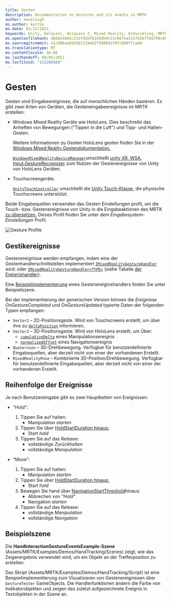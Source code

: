 ```yaml
---
title: Gesten
description: Docummentation on Gestures and its events in MRTK
author: keveleigh
ms.author: kurtie
ms.date: 01/12/2021
keywords: Unity, HoloLens, HoloLens 2, Mixed Reality, Entwicklung, MRTK, Gesten,
ms.openlocfilehash: db6be5845c11efd5bfb199db9c53c867ea315f65bff0a799cd6bf63b9c50a3d1
ms.sourcegitcommit: a1c086aa83d381129e62f9d8942f0fc889ffcab0
ms.translationtype: MT
ms.contentlocale: de-DE
ms.lasthandoff: 08/05/2021
ms.locfileid: "115209164"
---
```

# <a name="gestures"></a>Gesten

Gesten sind Eingabeereignisse, die auf menschlichen Händen basieren. Es gibt zwei Arten von Geräten, die Gesteneingabeereignisse im MRTK erstellen:

- Windows Mixed Reality Geräte wie HoloLens. Dies beschreibt das Anheften von Bewegungen ("Tippen in die Luft") und Tipp- und Halten-Gesten.

  Weitere Informationen zu Gesten HoloLens gesten finden Sie in der [Windows Mixed Reality Gestendokumentation.](/windows/mixed-reality/gestures)

  [`WindowsMixedRealityDeviceManager`](xref:Microsoft.MixedReality.Toolkit.WindowsMixedReality.Input.WindowsMixedRealityDeviceManager)umschließt [unity XR. WSA. Input.GestureRecognizer](https://docs.unity3d.com/ScriptReference/XR.WSA.Input.GestureRecognizer.html) zum Nutzen der Gestenereignisse von Unity von HoloLens Geräten.

- Touchscreengeräte.

  [`UnityTouchController`](xref:Microsoft.MixedReality.Toolkit.Input.UnityInput) umschließt die [Unity Touch-Klasse,](https://docs.unity3d.com/ScriptReference/Touch.html) die physische Touchscreens unterstützt.

Beide Eingabequellen verwenden  das Gesten Einstellungen profil, um die Touch- bzw. Gestenereignisse von Unity in die Eingabeaktionen des MRTK [zu übersetzen.](input-actions.md) Dieses Profil finden Sie unter _dem Eingabesystem-Einstellungen_ Profil.

<img src="../images/input/GestureProfile.png" alt="Gesture Profile" style="max-width:100%;">

## <a name="gesture-events"></a>Gestikereignisse

Gestenereignisse werden empfangen, indem eine der Gestenhandlerschnittstellen implementiert [`IMixedRealityGestureHandler`](xref:Microsoft.MixedReality.Toolkit.Input.IMixedRealityGestureHandler) wird: oder [`IMixedRealityGestureHandler<TYPE>`](xref:Microsoft.MixedReality.Toolkit.Input.IMixedRealityGestureHandler`1) (siehe Tabelle [der Ereignishandler](input-events.md)).

Eine [Beispielimplementierung](#example-scene) eines Gestenereignishandlers finden Sie unter Beispielszene.

Bei der Implementierung der generischen Version können die *Ereignisse OnGestureCompleted* und *OnGestureUpdated* typierte Daten der folgenden Typen empfangen:

- `Vector2` – 2D-Positionsgeste. Wird von Touchscreens erstellt, um über ihre zu [`deltaPosition`](https://docs.unity3d.com/ScriptReference/Touch-deltaPosition.html) informieren.
- `Vector3` – 3D-Positionsgeste. Wird von HoloLens erstellt, um Über:
  - [`cumulativeDelta`](https://docs.unity3d.com/ScriptReference/XR.WSA.Input.ManipulationUpdatedEventArgs-cumulativeDelta.html) eines Manipulationsereignis
  - [`normalizedOffset`](https://docs.unity3d.com/ScriptReference/XR.WSA.Input.NavigationUpdatedEventArgs-normalizedOffset.html) eines Navigationsereignis
- `Quaternion` – 3D-Drehbewegung. Verfügbar für benutzerdefinierte Eingabequellen, aber derzeit nicht von einer der vorhandenen Erstellt.
- `MixedRealityPose` – Kombinierte 3D-Position/Drehbewegung. Verfügbar für benutzerdefinierte Eingabequellen, aber derzeit nicht von einer der vorhandenen Erstellt.

## <a name="order-of-events"></a>Reihenfolge der Ereignisse

Je nach Benutzereingabe gibt es zwei Hauptketten von Ereignissen:

- "Hold":
    1. Tippen Sie auf halten:
        - Manipulation _starten_
    1. Tippen Sie über [HoldStartDuration hinaus:](xref:Microsoft.MixedReality.Toolkit.Input.MixedRealityInputSimulationProfile.HoldStartDuration)
        - Start _hold_
    1. Tippen Sie auf das Release:
        - vollständige _Zurückhalten_
        - vollständige _Manipulation_

- "Move":
    1. Tippen Sie auf halten:
        - Manipulation _starten_
    1. Tippen Sie über [HoldStartDuration hinaus:](xref:Microsoft.MixedReality.Toolkit.Input.MixedRealityInputSimulationProfile.HoldStartDuration)
        - Start _hold_
    1. Bewegen Sie hand über [NavigationStartThreshold](xref:Microsoft.MixedReality.Toolkit.Input.MixedRealityInputSimulationProfile.NavigationStartThreshold)hinaus:
        - Abbrechen _von "Hold"_
        - Navigation _starten_
    1. Tippen Sie auf das Release:
        - vollständige _Manipulation_
        - vollständige _Navigation_

## <a name="example-scene"></a>Beispielszene

Die **HandInteractionGestureEventsExample-Szene** (Assets/MRTK/Examples/Demos/HandTracking/Scenes) zeigt, wie das Zeigerergebnis verwendet wird, um ein Objekt an der Trefferposition zu erstellen.

Das Skript (Assets/MRTK/Examples/Demos/HandTracking/Script) ist eine Beispielimplementierung zum Visualisieren von Gestenereignissen über `GestureTester` GameObjects. Die Handlerfunktionen ändern die Farbe von Indikatorobjekten und zeigen das zuletzt aufgezeichnete Ereignis in Textobjekten in der Szene an.
